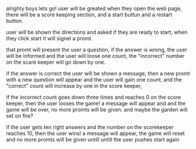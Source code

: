 alrighty boys lets go!
user will be greated when they open the web page, 
there will be a score keeping section, and a start buttun and a restart button.

user will be shown the directions and asked if they are ready to start,
when they click start it will signel a promt.

that promt will present the user a question,
if the answer is wrong, the user will be informed and the  user will loose one count, the "incorrect"  number on the scare keeper will go down by one.

if the answer is correct the user will be shown a message, then a new promt with a new question will appear and the user will gain one count, and the "correct" count will increase by one in the score keeper, 

if the incorrect count goes down three times and reaches 0 on the score keeper, then the 
user looses the game! a message will appear and 
and the game will be over, no more promts will be given. and maybe the garden will set on fire? 

if the user gets ten right answers and the number on the scorekeeper reaches 10, then the user wins! a message will appear, the game will reset and no more promts will be given untill untill the user pushes start again

